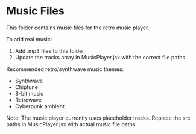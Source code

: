 # Music Files

This folder contains music files for the retro music player.

To add real music:
1. Add .mp3 files to this folder
2. Update the tracks array in MusicPlayer.jsx with the correct file paths

Recommended retro/synthwave music themes:
- Synthwave
- Chiptune
- 8-bit music
- Retrowave
- Cyberpunk ambient

Note: The music player currently uses placeholder tracks. 
Replace the src paths in MusicPlayer.jsx with actual music file paths.
